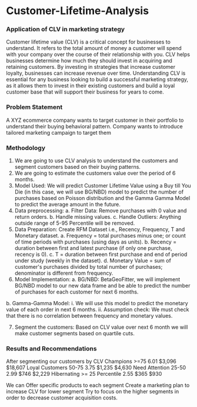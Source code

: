 # Customer-Lifetime-Analysis

### Application of CLV in marketing strategy 
Customer lifetime value (CLV) is a critical concept for businesses to understand. It refers to the total amount of money a customer will spend with your company over the course of their relationship with you. CLV helps businesses determine how much they should invest in acquiring and retaining customers. By investing in strategies that increase customer loyalty, businesses can increase revenue over time. Understanding CLV is essential for any business looking to build a successful marketing strategy, as it allows them to invest in their existing customers and build a loyal customer base that will support their business for years to come.

### Problem Statement 
A XYZ ecommerce company wants to target customer in their portfolio to understand their buying behavioral pattern. Company wants to introduce tailored marketing campaign to target them

### Methodology
1.	We are going to use CLV analysis to understand the customers and segment customers based on their buying patterns.
2.	We are going to estimate the customers value over the period of 6 months. 
3.	Model Used: We will predict Customer Lifetime Value using a Buy till You Die (in this case, we will use BG/NBD) model to predict the number of purchases based on Poisson distribution and the Gamma Gamma Model to predict the average amount in the future. 
4.	Data preprocessing:
a.	Filter Data: Remove purchases with 0 value and return orders.
b.	Handle missing values.
c.	Handle Outliers: Anything outside range of 5-95 Percentile will be removed. 
5.	Data Preparation: Create RFM Dataset i.e., Recency, Frequency, T and Monetary dataset.
a.	Frequency = total purchases minus one; or count of time periods with purchases (using days as units).
b.	 Recency = duration between first and latest purchase (if only one purchase, recency is 0).
c.	T = duration between first purchase and end of period under study (weekly in the dataset). 
d.	Monetary Value = sum of customer's purchases divided by total number of purchases; denominator is different from frequency.
6.	Model Implementation: 
a.	BG/NBD: BetaGeoFitter, we will implement BG/NBD model to our new data frame and be able to predict the number of purchases for each customer for next 6 months.
 
b.	Gamma-Gamma Model: 
i.	We will use this model to predict the monetary value of each order in next 6 months.
ii.	Assumption check: We must check that there is no correlation between frequency and monetary values.	
 
7.	Segment the customers: Based on CLV value over next 6 month we will make customer segments based on quartile cuts.

### Results and Recommendations
After segmenting our customers by CLV
Champions	>=75	6.01	$3,096	$18,607
Loyal Customers	50-75	3.75	$1,235	$4,630
Need Attention	25-50	2.99	$746	$2,229
Hibernating 	>= 25 Percentile	2.55	$365	$930

We can 
Offer specific products to each segment
Create a marketing plan to increase CLV for lower segment
Try to focus on the higher segments in order to decrease customer acquisition costs.
